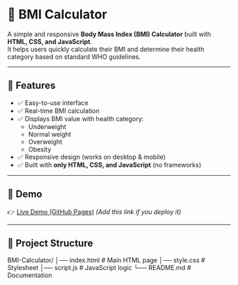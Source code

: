 # 🧮 BMI Calculator

A simple and responsive **Body Mass Index (BMI) Calculator** built with **HTML, CSS, and JavaScript**.  
It helps users quickly calculate their BMI and determine their health category based on standard WHO guidelines.

---

## 🚀 Features

- ✅ Easy-to-use interface  
- ✅ Real-time BMI calculation  
- ✅ Displays BMI value with health category:
  - Underweight
  - Normal weight
  - Overweight
  - Obesity
- ✅ Responsive design (works on desktop & mobile)  
- ✅ Built with **only HTML, CSS, and JavaScript** (no frameworks)  

---

## 📸 Demo

👉 [Live Demo (GitHub Pages)](https://tamilxavier.github.io/BMI-Calculator/) *(Add this link if you deploy it)*  

---

## 📂 Project Structure
BMI-Calculator/
│── index.html # Main HTML page
│── style.css # Stylesheet
│── script.js # JavaScript logic
└── README.md # Documentation
